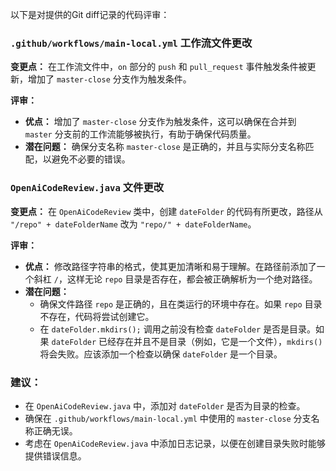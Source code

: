 以下是对提供的Git diff记录的代码评审：

### `.github/workflows/main-local.yml` 工作流文件更改

**变更点：** 在工作流文件中，`on` 部分的 `push` 和 `pull_request` 事件触发条件被更新，增加了 `master-close` 分支作为触发条件。

**评审：**
- **优点：** 增加了 `master-close` 分支作为触发条件，这可以确保在合并到 `master` 分支前的工作流能够被执行，有助于确保代码质量。
- **潜在问题：** 确保分支名称 `master-close` 是正确的，并且与实际分支名称匹配，以避免不必要的错误。

### `OpenAiCodeReview.java` 文件更改

**变更点：** 在 `OpenAiCodeReview` 类中，创建 `dateFolder` 的代码有所更改，路径从 `"/repo" + dateFolderName` 改为 `"repo/" + dateFolderName`。

**评审：**
- **优点：** 修改路径字符串的格式，使其更加清晰和易于理解。在路径前添加了一个斜杠 `/`，这样无论 `repo` 目录是否存在，都会被正确解析为一个绝对路径。
- **潜在问题：**
  - 确保文件路径 `repo` 是正确的，且在类运行的环境中存在。如果 `repo` 目录不存在，代码将尝试创建它。
  - 在 `dateFolder.mkdirs();` 调用之前没有检查 `dateFolder` 是否是目录。如果 `dateFolder` 已经存在并且不是目录（例如，它是一个文件），`mkdirs()` 将会失败。应该添加一个检查以确保 `dateFolder` 是一个目录。

### 建议：

- 在 `OpenAiCodeReview.java` 中，添加对 `dateFolder` 是否为目录的检查。
- 确保在 `.github/workflows/main-local.yml` 中使用的 `master-close` 分支名称正确无误。
- 考虑在 `OpenAiCodeReview.java` 中添加日志记录，以便在创建目录失败时能够提供错误信息。